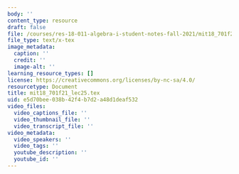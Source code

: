 ```yaml
---
body: ''
content_type: resource
draft: false
file: /courses/res-18-011-algebra-i-student-notes-fall-2021/mit18_701f21_lec25.tex
file_type: text/x-tex
image_metadata:
  caption: ''
  credit: ''
  image-alt: ''
learning_resource_types: []
license: https://creativecommons.org/licenses/by-nc-sa/4.0/
resourcetype: Document
title: mit18_701f21_lec25.tex
uid: e5d70bee-038b-42f4-b7d2-a48d1deaf532
video_files:
  video_captions_file: ''
  video_thumbnail_file: ''
  video_transcript_file: ''
video_metadata:
  video_speakers: ''
  video_tags: ''
  youtube_description: ''
  youtube_id: ''
---
```

